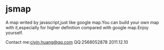 jsmap
=====

A map writed by javascript,just like google map.You can build your own map with it,especially for higher definition compared with google map.Enjoy yourself.

Contact me:ciyin.huang@qq.com
QQ:2568052878
2011.12.10